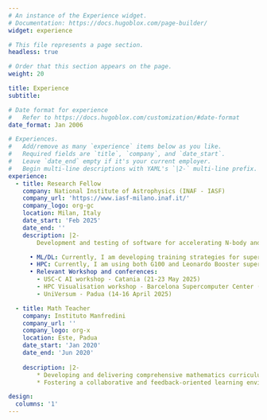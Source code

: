 ```yaml
---
# An instance of the Experience widget.
# Documentation: https://docs.hugoblox.com/page-builder/
widget: experience

# This file represents a page section.
headless: true

# Order that this section appears on the page.
weight: 20

title: Experience
subtitle:

# Date format for experience
#   Refer to https://docs.hugoblox.com/customization/#date-format
date_format: Jan 2006

# Experiences.
#   Add/remove as many `experience` items below as you like.
#   Required fields are `title`, `company`, and `date_start`.
#   Leave `date_end` empty if it's your current employer.
#   Begin multi-line descriptions with YAML's `|2-` multi-line prefix.
experience:
  - title: Research Fellow
    company: National Institute of Astrophysics (INAF - IASF)
    company_url: 'https://www.iasf-milano.inaf.it/'
    company_logo: org-gc
    location: Milan, Italy
    date_start: 'Feb 2025'
    date_end: ''
    description: |2-
        Development and testing of software for accelerating N-body and/or hydrodynamic simulations, generating synthetic data, and likelihood-free inference methods for applications in cosmology/astrophysics, using Machine/Deep Learning techniques.

      • ML/DL: Currently, I am developing training strategies for super-resolution of cosmological simulations,  via StyleGAN2 generative network, with high performace computing (HPC)
      • HPC: Currently, I am using both G100 and Leonardo Booster supercomputers @CINECA (Bologna). 
      • Relevant Workshop and conferences:
        - USC-C AI workshop - Catania (21-23 May 2025)
        - HPC Visualisation workshop - Barcelona Supercomputer Center (13- 14 May 2025)
        - UniVersum - Padua (14-16 April 2025)

  - title: Math Teacher
    company: Instituto Manfredini
    company_url: ''
    company_logo: org-x
    location: Este, Padua
    date_start: 'Jan 2020'
    date_end: 'Jun 2020'
    
    description: |2-
        * Developing and delivering comprehensive mathematics curriculum for students ranging from 18 to 50 years with different backgrounds 
        * Fostering a collaborative and feedback-oriented learning environment 

design:
  columns: '1'
---
```

